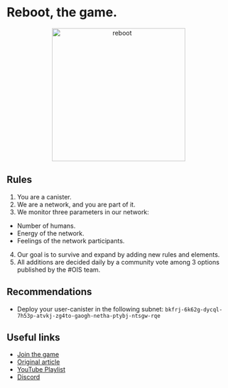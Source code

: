 # Reboot, the game.

<div align="center">
  <img src="img/ois_manifesto.png" alt="reboot" title="Start" width="300px" />
</div>

## Rules

1. You are a canister.
2. We are a network, and you are part of it.
3. We monitor three parameters in our network:

- Number of humans.
- Energy of the network.
- Feelings of the network participants.

4. Our goal is to survive and expand by adding new rules and elements.
5. All additions are decided daily by a community vote among 3 options published by the #OIS team.

## Recommendations

- Deploy your user-canister in the following subnet: `bkfrj-6k62g-dycql-7h53p-atvkj-zg4to-gaogh-netha-ptybj-ntsgw-rqe`

## Useful links

- [Join the game](https://github.com/motoko-bootcamp/you)
- [Original article](https://medium.com/@seb_icp/reboot-the-game-819bf77de8c4)
- [YouTube Playlist](https://www.youtube.com/playlist?list=PLl8VueN-2q19TgrPl0VeYWH3nkBxJ6Qol)
- [Discord](https://discord.gg/bBWsnvjaMx)
